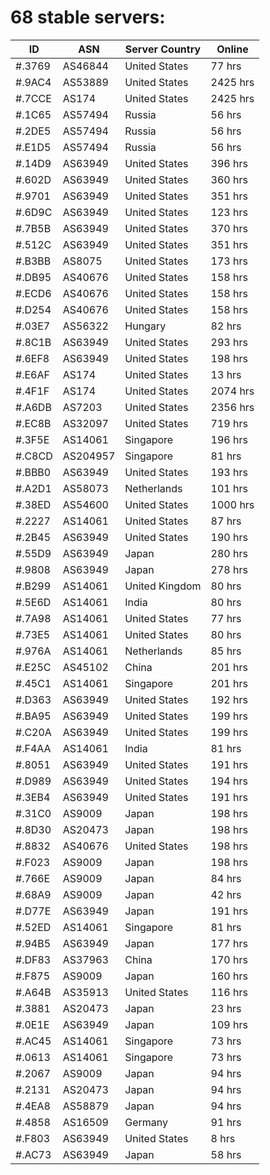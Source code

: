 # 68 stable servers:

| ID | ASN | Server Country | Online |
| ------ | ------ | ------ | ------ |
| #.3769 | AS46844 | United States | 77 hrs |
| #.9AC4 | AS53889 | United States | 2425 hrs |
| #.7CCE | AS174 | United States | 2425 hrs |
| #.1C65 | AS57494 | Russia | 56 hrs |
| #.2DE5 | AS57494 | Russia | 56 hrs |
| #.E1D5 | AS57494 | Russia | 56 hrs |
| #.14D9 | AS63949 | United States | 396 hrs |
| #.602D | AS63949 | United States | 360 hrs |
| #.9701 | AS63949 | United States | 351 hrs |
| #.6D9C | AS63949 | United States | 123 hrs |
| #.7B5B | AS63949 | United States | 370 hrs |
| #.512C | AS63949 | United States | 351 hrs |
| #.B3BB | AS8075 | United States | 173 hrs |
| #.DB95 | AS40676 | United States | 158 hrs |
| #.ECD6 | AS40676 | United States | 158 hrs |
| #.D254 | AS40676 | United States | 158 hrs |
| #.03E7 | AS56322 | Hungary | 82 hrs |
| #.8C1B | AS63949 | United States | 293 hrs |
| #.6EF8 | AS63949 | United States | 198 hrs |
| #.E6AF | AS174 | United States | 13 hrs |
| #.4F1F | AS174 | United States | 2074 hrs |
| #.A6DB | AS7203 | United States | 2356 hrs |
| #.EC8B | AS32097 | United States | 719 hrs |
| #.3F5E | AS14061 | Singapore | 196 hrs |
| #.C8CD | AS204957 | Singapore | 81 hrs |
| #.BBB0 | AS63949 | United States | 193 hrs |
| #.A2D1 | AS58073 | Netherlands | 101 hrs |
| #.38ED | AS54600 | United States | 1000 hrs |
| #.2227 | AS14061 | United States | 87 hrs |
| #.2B45 | AS63949 | United States | 190 hrs |
| #.55D9 | AS63949 | Japan | 280 hrs |
| #.9808 | AS63949 | Japan | 278 hrs |
| #.B299 | AS14061 | United Kingdom | 80 hrs |
| #.5E6D | AS14061 | India | 80 hrs |
| #.7A98 | AS14061 | United States | 77 hrs |
| #.73E5 | AS14061 | United States | 80 hrs |
| #.976A | AS14061 | Netherlands | 85 hrs |
| #.E25C | AS45102 | China | 201 hrs |
| #.45C1 | AS14061 | Singapore | 201 hrs |
| #.D363 | AS63949 | United States | 192 hrs |
| #.BA95 | AS63949 | United States | 199 hrs |
| #.C20A | AS63949 | United States | 199 hrs |
| #.F4AA | AS14061 | India | 81 hrs |
| #.8051 | AS63949 | United States | 191 hrs |
| #.D989 | AS63949 | United States | 194 hrs |
| #.3EB4 | AS63949 | United States | 191 hrs |
| #.31C0 | AS9009 | Japan | 198 hrs |
| #.8D30 | AS20473 | Japan | 198 hrs |
| #.8832 | AS40676 | United States | 198 hrs |
| #.F023 | AS9009 | Japan | 198 hrs |
| #.766E | AS9009 | Japan | 84 hrs |
| #.68A9 | AS9009 | Japan | 42 hrs |
| #.D77E | AS63949 | Japan | 191 hrs |
| #.52ED | AS14061 | Singapore | 81 hrs |
| #.94B5 | AS63949 | Japan | 177 hrs |
| #.DF83 | AS37963 | China | 170 hrs |
| #.F875 | AS9009 | Japan | 160 hrs |
| #.A64B | AS35913 | United States | 116 hrs |
| #.3881 | AS20473 | Japan | 23 hrs |
| #.0E1E | AS63949 | Japan | 109 hrs |
| #.AC45 | AS14061 | Singapore | 73 hrs |
| #.0613 | AS14061 | Singapore | 73 hrs |
| #.2067 | AS9009 | Japan | 94 hrs |
| #.2131 | AS20473 | Japan | 94 hrs |
| #.4EA8 | AS58879 | Japan | 94 hrs |
| #.4858 | AS16509 | Germany | 91 hrs |
| #.F803 | AS63949 | United States | 8 hrs |
| #.AC73 | AS63949 | Japan | 58 hrs |

